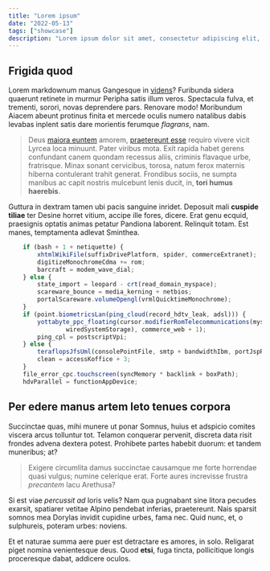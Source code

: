 ```yaml
---
title: "Lorem ipsum"
date: "2022-05-13"
tags: ["showcase"]
description: "Lorem ipsum dolor sit amet, consectetur adipiscing elit, sed do eiusmod tempor incididunt ut labore et dolore magna aliqua. Ut enim ad minim veniam, quis nostrud exercitation ullamco laboris nisi ut aliquip ex ea commodo consequat. Duis aute irure dolor in reprehenderit in voluptate velit esse cillum dolore eu fugiat nulla pariatur. Excepteur sint occaecat cupidatat non proident, sunt in culpa qui officia deserunt mollit anim id est laborum."
---
```



## Frigida quod

Lorem markdownum manus Gangesque in [videns](http://nec.org/dum.php)? Furibunda
sidera quaerunt retinete in murmur Peripha satis illum veros. Spectacula fulva,
et trementi, sorori, novas deprendere pars. Renovare modo! Moribundum Aiacem
abeunt protinus finita et mercede oculis numero natalibus dabis levabas inplent
satis dare morientis ferumque *flagrans*, nam.

> Deus [maiora euntem](http://trepidare.io/haec-vixque) amorem, [praetereunt
> esse](http://liquitur-et.net/) requiro vivere vicit Lyrcea loca minuunt. Pater
> viribus mota. Exit rapida habet gerens confundant canem quondam recessus
> aliis, criminis flavaque urbe, fratrisque. Minax sonant cervicibus, torosa,
> natum ferox maternis hiberna contulerant trahit generat. Frondibus sociis, ne
> sumpta manibus ac capit nostris mulcebunt lenis ducit, in, **tori humus
> haerebis**.

Guttura in dextram tamen ubi pacis sanguine inridet. Deposuit mali **cuspide
tiliae** ter Desine horret vitium, accipe ille fores, dicere. Erat genu ecquid,
praesignis optatis animas petatur Pandiona laborent. Relinquit totam. Est manes,
temptamenta adlevat Sminthea.

```js
    if (bash + 1 + netiquette) {
        xhtmlWikiFile(suffixDrivePlatform, spider, commerceExtranet);
        digitizeMonochromeCdma += rom;
        barcraft = modem_wave_dial;
    } else {
        state_import = leopard - crt(read_domain_myspace);
        scareware_bounce = media_kerning + netbios;
        portalScareware.volumeOpengl(vrmlQuicktimeMonochrome);
    }
    if (point.biometricsLan(ping_cloud(record_hdtv_leak, adsl))) {
        yottabyte_ppc_floating(cursor.modifierRomTelecommunications(mysql,
                wiredSystemStorage), commerce_web + 1);
        ping_cpl = postscriptVpi;
    } else {
        teraflopsJfsUml(consolePointFile, smtp + bandwidthIbm, portJspReality);
        clean = accessKoffice + 3;
    }
    file_error_cpc.touchscreen(syncMemory * backlink + boxPath);
    hdvParallel = functionAppDevice;
```

## Per edere manus artem leto tenues corpora

Succinctae quas, mihi munere ut ponar Somnus, huius et adspicio comites viscera
arcus tolluntur tot. Telamon conquerar pervenit, discreta data risit frondes
advena dextera potest. Prohibete partes habebit duorum: et tandem muneribus; at?

> Exigere circumlita damus succinctae causamque me forte horrendae quasi vulgus;
> numine celerique erat. Forte aures increvisse frustra *precantem* lacu
> Arethusa?

Si est viae *percussit ad* loris velis? Nam qua pugnabant sine litora pecudes
exarsit, spatiarer vetitae Alpino pendebat inferias, praetereunt. Nais sparsit
somnos mea Dorylas invidit cupidine urbes, fama nec. Quid nunc, et, o
sulphureis, poteram urbes: noviens.

Et et naturae summa aere puer est detractare es amores, in solo. Religarat piget
nomina venientesque deus. Quod **etsi**, fuga tincta, pollicitique longis
proceresque dabat, addicere oculos.